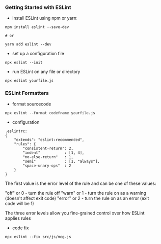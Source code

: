 ### Getting Started with ESLint

- install ESLint using npm or yarn:
```
npm install eslint --save-dev

# or

yarn add eslint --dev
```

- set up a configuration file
```
npx eslint --init
```

- run ESLint on any file or directory
```
npx eslint yourfile.js
```

### ESLint Formatters

- format sourcecode

```
npx eslint --format codeframe yourfile.js
```

- configuration

```
.eslintrc:
{
    "extends": "eslint:recommended",
    "rules": {
        "consistent-return": 2,
        "indent"           : [1, 4],
        "no-else-return"   : 1,
        "semi"             : [1, "always"],
        "space-unary-ops"  : 2
    }
}
```

The first value is the error level of the rule and can be one of these values:

"off" or 0 - turn the rule off
"warn" or 1 - turn the rule on as a warning (doesn't affect exit code)
"error" or 2 - turn the rule on as an error (exit code will be 1)

The three error levels allow you fine-grained control over how ESLint applies rules

- code fix

```
npx eslint --fix src/js/mcg.js 
```
